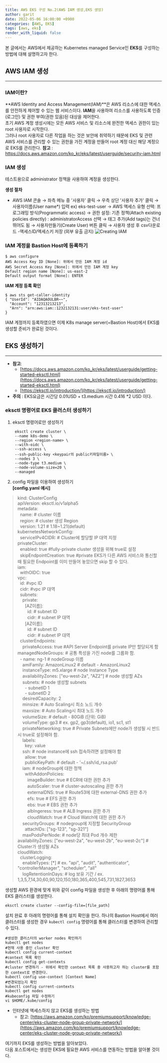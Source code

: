 ```yaml
---
title: AWS EKS 구성 No.2(AWS IAM 생성,EKS 생성)
author: garit
date: 2022-05-06 16:00:00 +0900
categories: [AWS, EKS]
tags: [aws, eks]
render_with_liquid: false
---
```


본 글에서는 AWS에서 제공하는 Kubernetes managed Service인 **EKS**를 구성하는 방법에 대해 설명하고자 한다.


## AWS IAM 생성
---
### IAM이란?
**AWS Identity and Access Management(IAM)**은 AWS 리소스에 대한 액세스를 안전하게 제어할 수 있는 웹 서비스이다. **IAM**을 사용하여 리소스를 사용하도록 인증(로그인) 및 권한 부여(권한 있음)된 대상을 제어한다.  
초기 AWS 계정 생성시에는 모든 AWS 서비스 및 리소스에 완전한 엑세스 권한이 있는 root 사용자로 시작한다.  
그러나 root 사용자로 다른 작업을 하는 것은 보안에 취약하기 때문에 EKS 및 관련 AWS 서비스를 관리할 수 있는 권한을 가진 계정을 만들어 root 계정 대신 해당 계정으로 EKS를 관리한다.
**참고** : https://docs.aws.amazon.com/ko_kr/eks/latest/userguide/security-iam.html

### IAM 생성
테스트용으로 administrator 정책을 사용하여 계정을 생성한다.

**생성 절차**
-  AWS IAM 콘솔 &rarr; 좌측 메뉴 중 '사용자' 클릭 &rarr; 우측 상단 '사용자 추가' 클릭 &rarr;    사용자이름(User name*) 입력 ex) eks-test-user &rarr; AWS 액세스 유형 선택: 프로그래밍 방식(Programmatic access) &rarr; 권한 설정: 기존 정책(Attach existing policies directly) : administratorAccess 선택 &rarr;  태그 추가(Add tags)는 건너뛰어도 됨 &rarr; 사용자만들기(Create User) 버튼 클릭 &rarr; 사용자 생성 후 csv다운로드 -액세스ID/엑세스키 저장 (외부 유출 금지)
![Creating IAM](https://user-images.githubusercontent.com/67899732/167091261-fd427894-3955-49f8-996a-5d73ccb30883.png)

### IAM 계정을 Bastion Host에 등록하기  
    $ aws configure  
    AWS Access Key ID [None]: 위에서 만든 IAM 계정 id   
    AWS Secret Access Key [None]: 위에서 만든 IAM 계정 key   
    Default region name [None]: us-east-2   
    Default output format [None]: ENTER  

**IAM 계정 등록 확인**  


    $ aws sts get-caller-identity     
    { "UserId": "AIDAQAOULBR~~",   
      "Account": "12313213213",   
      "Arn": "arn:aws:iam::1232132131:user/eks-test-user"   
    }  

IAM 계정까지 등록하였으면 이제 K8s manage server(=Bastion Host)에서 EKS를 생성할 준비가 완료된 것이다. 

## EKS 생성하기
---
-   **참고**:
	- [https://docs.aws.amazon.com/ko_kr/eks/latest/userguide/getting-started-eksctl.html](https://docs.aws.amazon.com/ko_kr/eks/latest/userguide/getting-started-eksctl.html)
	- [https://eksctl.io/introduction/](https://eksctl.io/introduction/)
- **주의** :  EKS요금은 시간당 0.01USD + t3.medium 시간 0.416 *2 USD 이다.

### eksctl 명령어로 EKS 클러스터 생성하기 
1. eksctl 명령어로만 생성하기    

        eksctl create cluster \ 
        --name k8s-demo \ 
        --region <region-name> \ 
        --with-oidc \ 
        --ssh-access \ 
        --ssh-public-key <keypair의 public키파일이름> \ 
        --nodes 3 \ 
        --node-type t3.medium \ 
        --node-volume-size=20 \ 
        --managed


2. config 파일을 이용하여 생성하기  
**[config.yaml 예시]**
> kind: ClusterConfig  
apiVersion: eksctl.io/v1alpha5  
metadata:  
&nbsp;&nbsp;name: # cluster 이름  
&nbsp;&nbsp;region: # cluster 생성 Region  
&nbsp;&nbsp;version: 1.21  # 1.18~1.21(default)  
kubernetesNetworkConfig:  
&nbsp;&nbsp;serviceIPv4CIDR: # Cluster에 할당할 IP 대역 지정    
privateCluster:   
&nbsp;&nbsp;enabled:  true  #fully-private cluster 생성을 위해 true로 설정  
&nbsp;&nbsp;skipEndpointCreation:  true #private EKS가 다른 AWS 서비스와 통신할 때 필요한 Endpoint를 이미 만들어 놓았으면 skip 할 수 있다.  
iam:  
&nbsp;&nbsp;withOIDC: true   
vpc:   
&nbsp;&nbsp;id: #vpc ID  
&nbsp;&nbsp;cidr: #vpc IP 대역  
&nbsp;&nbsp;subnets:  
&nbsp;&nbsp;&nbsp;&nbsp;private:  
&nbsp;&nbsp;&nbsp;&nbsp;&nbsp;&nbsp;[AZ이름]:  
&nbsp;&nbsp;&nbsp;&nbsp;&nbsp;&nbsp;&nbsp;&nbsp;id: # subnet ID  
&nbsp;&nbsp;&nbsp;&nbsp;&nbsp;&nbsp;&nbsp;&nbsp;cidr: # subnet IP 대역  
&nbsp;&nbsp;&nbsp;&nbsp;&nbsp;&nbsp;[AZ이름]:  
&nbsp;&nbsp;&nbsp;&nbsp;&nbsp;&nbsp;&nbsp;&nbsp;id: # subnet ID  
&nbsp;&nbsp;&nbsp;&nbsp;&nbsp;&nbsp;&nbsp;&nbsp;cidr: # subnet IP 대역  
&nbsp;&nbsp;clusterEndpoints:   
&nbsp;&nbsp;&nbsp;&nbsp;privateAccess: true #API Server Endpoint를 private IP만 할당되게 함  
managedNodeGroups: # 공통 특성을 가진 node를 그룹화 함.  
&nbsp;&nbsp;- name: ng-1  # nodeGroup 이름    
&nbsp;&nbsp;&nbsp;&nbsp;amiFamily: AmazonLinux2  # default - AmazonLinux2    
&nbsp;&nbsp;&nbsp;&nbsp;instanceType: m5.xlarge  # node Instance Type    
&nbsp;&nbsp;&nbsp;&nbsp;availabilityZones: ["eu-west-2a", "AZ2"] # node 생성할 AZs    
&nbsp;&nbsp;&nbsp;&nbsp;subnets: # node 생성할 subnets    
&nbsp;&nbsp;&nbsp;&nbsp;&nbsp;&nbsp;- subnetID 1  
&nbsp;&nbsp;&nbsp;&nbsp;&nbsp;&nbsp;- subnetID 2  
&nbsp;&nbsp;&nbsp;&nbsp;desiredCapacity: 2  
&nbsp;&nbsp;&nbsp;&nbsp;minsize: # Auto Scaling시 최소 노드 개수  
&nbsp;&nbsp;&nbsp;&nbsp;maxsize: # Auto Scaling시 최대 노드 개수  
&nbsp;&nbsp;&nbsp;&nbsp;volumeSize: # default - 80GiB (단위: GiB)  
&nbsp;&nbsp;&nbsp;&nbsp;volumeType: gp3  # ex. gp2, gp3(default), io1, sc1, st1  
&nbsp;&nbsp;&nbsp;&nbsp;privateNetworking: true  # Private Subnets에만 node가 생성될 시 반드시 true로 설정해야 함.    
&nbsp;&nbsp;&nbsp;&nbsp;labels:  
&nbsp;&nbsp;&nbsp;&nbsp;&nbsp;&nbsp;key: value  
&nbsp;&nbsp;&nbsp;&nbsp;ssh: # node instance에 ssh 접속하려면 설정해야 함  
&nbsp;&nbsp;&nbsp;&nbsp;&nbsp;&nbsp;allow: true  
&nbsp;&nbsp;&nbsp;&nbsp;&nbsp;&nbsp;publicKeyPath: # default - '~/.ssh/id_rsa.pub'  
&nbsp;&nbsp;&nbsp;&nbsp;iam: # nodeGroup에 대한 정책  
&nbsp;&nbsp;&nbsp;&nbsp;&nbsp;&nbsp;withAddonPolicies:  
&nbsp;&nbsp;&nbsp;&nbsp;&nbsp;&nbsp;&nbsp;&nbsp;imageBuilder: true  # ECR에 대한 권한 추가  
&nbsp;&nbsp;&nbsp;&nbsp;&nbsp;&nbsp;&nbsp;&nbsp;autoScaler: true  # cluster-autoscaling 권한 추가  
&nbsp;&nbsp;&nbsp;&nbsp;&nbsp;&nbsp;&nbsp;&nbsp;externalDNS: true  # Route53에 대한 external-DNS 권한 추가  
&nbsp;&nbsp;&nbsp;&nbsp;&nbsp;&nbsp;&nbsp;&nbsp;efs: true  # EFS 권한 추가  
&nbsp;&nbsp;&nbsp;&nbsp;&nbsp;&nbsp;&nbsp;&nbsp;ebs: true  # EBS 권한 추가   
&nbsp;&nbsp;&nbsp;&nbsp;&nbsp;&nbsp;&nbsp;&nbsp;albIngeress: true  # ALB Ingress 권한 추가  
&nbsp;&nbsp;&nbsp;&nbsp;&nbsp;&nbsp;&nbsp;&nbsp;cloudWatch: true  # Cloud Watch에 대한 권한 추가  
&nbsp;&nbsp;&nbsp;&nbsp;securityGroups: # nodegroup에 지정할 SecurityGroup  
&nbsp;&nbsp;&nbsp;&nbsp;&nbsp;&nbsp;attachIDs: ["sg-123", "sg-321"]  
&nbsp;&nbsp;&nbsp;&nbsp;maxPodsPerNode: # node당 최대 Pod 개수 제한  
availabilityZones: ["eu-west-2a", "eu-west-2b", "eu-west-2c"] # Cluster가 생성될 AZs  
cloudWatch:  
&nbsp;&nbsp;clusterLogging:  
&nbsp;&nbsp;&nbsp;&nbsp;enableTypes: [*] # ex. "api", "audit", "authenticator", "controllerManager", "scheduler", "all"  
&nbsp;&nbsp;&nbsp;&nbsp;logRetentionInDays: # log 보유 기간 / ex. 1,3,5,7,14,30,60,90,120,150,180,365,400,545,731,1827,3653  

생성할 AWS 환경에 맞게 위와 같이 config 파일을 생성한 후 아래의 명령어를 통해 EKS 클러스터를 생성한다.  

    eksctl create cluster --config-file=[file_path]

설치 완료 후 아래의 명령어를 통해 설치 확인을 한다. 
하나의 Bastion Host에서 여러 클러스터를 생성한 경우 `kubectl config` 명령어를 통해 클러스터를 변경하여 관리할 수 있다.  
    
    #생성한 클러스터의 worker nodes 확인하기    
    kubectl get nodes    
    #현재 사용 중인 cluster 확인     
    kubectl config current-context    
    #context 목록 확인     
    kubectl config get-contexts     
    #cluster 변경하기 - 위에서 확인한 context 목록 중 사용하고자 하는 cluster를 포함한 context로 변경한다.   
    kubectl config use-context [Context Name]   
    #변경되었는지 확인   
    kubectl config current-contexts   
    kubectl get nodes   
    #kubeconfig 파일 수정하기   
    vi $HOME/.kube/config  



- 인터넷에 액세스하지 않고 EKS를 생성하는 방법  
	- 참고: [https://aws.amazon.com/ko/premiumsupport/knowledge-center/eks-cluster-node-group-private-network/](https://aws.amazon.com/ko/premiumsupport/knowledge-center/eks-cluster-node-group-private-network/)

여기까지 EKS를 생성하는 방법을 알아보았다.  
다음 포스트에서는 생성한 EKS에 필요한 AWS 서비스를 연동하는 방법을 알아볼 것이다.  
